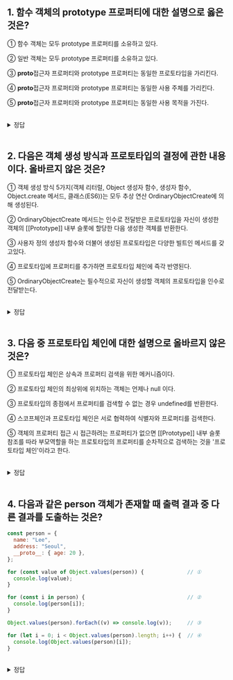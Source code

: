 ## 1. 함수 객체의 prototype 프로퍼티에 대한 설명으로 옳은 것은?

① 함수 객체는 모두 prototype 프로퍼티를 소유하고 있다.

② 일반 객체는 모두 prototype 프로퍼티를 소유하고 있다.

③ **proto**접근자 프로퍼티와 prototype 프로퍼티는 동일한 프로토타입을 가리킨다.

④ **proto**접근자 프로퍼티와 prototype 프로퍼티는 동일한 사용 주체를 가리킨다.

⑤ **proto**접근자 프로퍼티와 prototype 프로퍼티는 동일한 사용 목적을 가진다.

<br/>
<details>
<summary>정답</summary>
<pre>
③번.
① 생성자 함수로서 호출할 수 없는 함수, non-constructor인 화살표 함수와 메서드 축약 표현으로 정의한 메서드는 prototype 프로퍼티를 소유하지 않으며 프로토타입도 생성하지 않는다.
② prototype 프로퍼티는 생성자 함수로서 호출 할 수 있는 함수 객체만 소유하고 있다.
③ 둘 다 프로토타입의 참조를 가리킨다.
④ 
__proto__ 접근자 프로퍼티 : 모든 객체 
prototype 프로퍼티 : 생성자 함수
⑤ 
__proto__ 접근자 프로퍼티 : 객체가 자신의 프로토타입에 접근 혹은 변경하기 위해 사용
prototype 프로퍼티 : 생성자 함수가 생성할 객체의 프로토타입을 할당하기 위해 사용
</pre>
</details>
<br/>

## 2. 다음은 객체 생성 방식과 프로토타입의 결정에 관한 내용이다. 올바르지 않은 것은?

① 객체 생성 방식 5가지(객체 리터럴, Object 생성자 함수, 생성자 함수, Object.create 메서드, 클래스(ES6))는 모두 추상 연산 OrdinaryObjectCreate에 의해 생성된다.

② OrdinaryObjectCreate 메서드는 인수로 전달받은 프로토타입을 자신이 생성한 객체의 [[Prototype]] 내부 슬롯에 할당한 다음 생성한 객체를 반환한다.

③ 사용자 정의 생성자 함수와 더불어 생성된 프로토타입은 다양한 빌트인 메서드를 갖고있다.

④ 프로토타입에 프로퍼티를 추가하면 프로토타입 체인에 즉각 반영된다.

⑤ OrdinaryObjectCreate는 필수적으로 자신이 생성할 객체의 프로토타입을 인수로 전달받는다.

<br/>
<details>
<summary>정답</summary>
<pre>
③ 사용자 정의 생성자 함수와 더불어 생성된 프로토타입의 프로퍼티는 constructor 뿐이다.
</pre>
</details>
<br/>

## 3. 다음 중 프로토타입 체인에 대한 설명으로 올바르지 않은 것은?

① 프로토타입 체인은 상속과 프로퍼티 검색을 위한 메커니즘이다.

② 프로토타입 체인의 최상위에 위치하는 객체는 언제나 null 이다.

③ 프로토타입의 종점에서 프로퍼티를 검색할 수 없는 경우 undefined를 반환한다.

④ 스코프체인과 프로토타입 체인은 서로 협력하여 식별자와 프로퍼티를 검색한다.

⑤ 객체의 프로퍼티 접근 시 접근하려는 프로퍼티가 없으면 [[Prototype]] 내부 슬롯 참조를 따라 부모역할을 하는 프로토타입의 프로퍼티를 순차적으로 검색하는 것을 '프로토타입 체인'이라고 한다.

<br/>
<details>
<summary>정답</summary>
<pre>

② 프로토타입 체인의 최상위에 위치하는 객체는 언제나 Object.prototype 이다.

</pre>
</details>
<br/>

## 4. 다음과 같은 person 객체가 존재할 때 출력 결과 중 다른 결과를 도출하는 것은?

```jsx
const person = {
  name: "Lee",
  address: "Seoul",
  __proto__: { age: 20 },
};

for (const value of Object.values(person)) {              // ①
  console.log(value);
}

for (const i in person) {                                 // ②
  console.log(person[i]);
}

Object.values(person).forEach((v) => console.log(v));     // ③

for (let i = 0; i < Object.values(person).length; i++) {  // ④
  console.log(Object.values(person)[i]);
}
```

<br/>
<details>
<summary>정답</summary>
<pre>
② for...in 문은 객체의 프로토타입 체인 상에 존재하는 모든 프로토타입의 프로퍼티 중에서 프로퍼티 어트리뷰트 [[Enumerable]]의 값이 true인 프로퍼티를 순회하며 열거한다.
> Lee
> Seoul
> 20
</pre>
</details>

